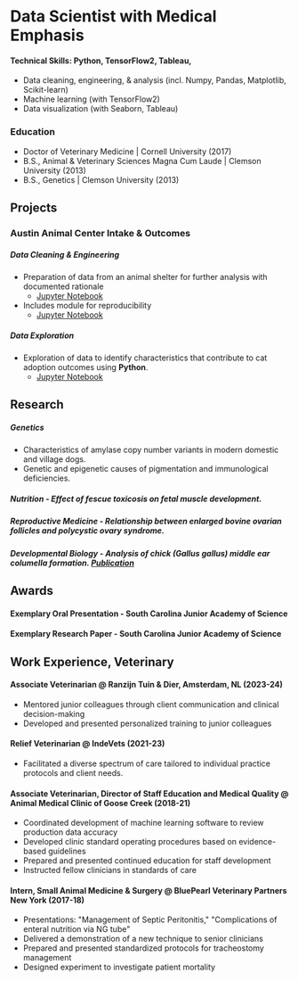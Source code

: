 # Data Scientist with Medical Emphasis

#### Technical Skills: Python, TensorFlow2, Tableau, 
- Data cleaning, engineering, & analysis (incl. Numpy, Pandas, Matplotlib, Scikit-learn)
- Machine learning (with TensorFlow2)
- Data visualization (with  Seaborn, Tableau)


### Education
- Doctor of Veterinary Medicine | Cornell University (2017)
- B.S., Animal & Veterinary Sciences Magna Cum Laude | Clemson University (2013)
- B.S., Genetics | Clemson University (2013)

## Projects
### Austin Animal Center Intake & Outcomes 
##### Data Cleaning & Engineering
  - Preparation of data from an animal shelter for further analysis with documented rationale
    + [Jupyter Notebook](https://github.com/KathrynMercer/Austin-Animal-Center-Data/blob/main/Data%20Cleaning.ipynb)
  - Includes module for reproducibility
    + [Jupyter Notebook](https://github.com/KathrynMercer/Austin-Animal-Center-Data/blob/main/Data%20Cleaning%20Module.ipynb)
##### Data Exploration 
  - Exploration of data to identify characteristics that contribute to cat adoption outcomes using **Python**.
    + [Jupyter Notebook](https://github.com/KathrynMercer/Austin-Animal-Center-Data/blob/main/Shelter%20Cat%20Outcome%20Influencers.ipynb)

## Research
##### Genetics
  + Characteristics of amylase copy number variants in modern domestic and village dogs.
  + Genetic and epigenetic causes of pigmentation and immunological deficiencies.
##### Nutrition - Effect of fescue toxicosis on fetal muscle development.
##### Reproductive Medicine - Relationship between enlarged bovine ovarian follicles and polycystic ovary syndrome.
##### Developmental Biology - Analysis of chick (Gallus gallus) middle ear columella formation. [Publication](https://bmcdevbiol.biomedcentral.com/articles/10.1186/1471-213X-10-16) 

## Awards
#### Exemplary Oral Presentation - South Carolina Junior Academy of Science
#### Exemplary Research Paper - South Carolina Junior Academy of Science

## Work Experience, Veterinary
#### Associate Veterinarian @ Ranzijn Tuin & Dier, Amsterdam, NL (2023-24)
- Mentored junior colleagues through client communication and clinical decision-making
- Developed and presented personalized training to junior colleagues

#### Relief Veterinarian @ IndeVets (2021-23)
- Facilitated a diverse spectrum of care tailored to individual practice protocols and client needs.

#### Associate Veterinarian, Director of Staff Education and Medical Quality @ Animal Medical Clinic of Goose Creek (2018-21)
- Coordinated development of machine learning software to review production data accuracy
- Developed clinic standard operating procedures based on evidence-based guidelines
- Prepared and presented continued education for staff development
- Instructed fellow clinicians in standards of care

#### Intern, Small Animal Medicine & Surgery @ BluePearl Veterinary Partners New York (2017-18)
- Presentations: "Management of Septic Peritonitis," "Complications of enteral nutrition via NG tube"
- Delivered a demonstration of a new technique to senior clinicians
- Prepared and presented standardized protocols for tracheostomy management
- Designed experiment to investigate patient mortality
